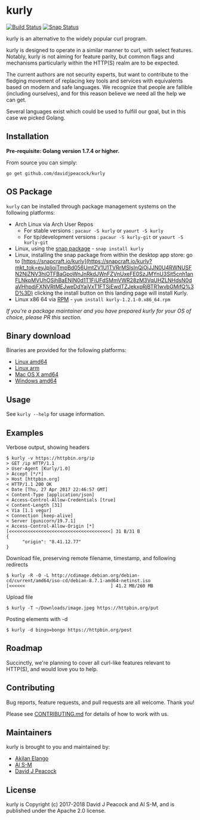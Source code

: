 # kurly

[![Build Status](https://travis-ci.org/davidjpeacock/kurly.svg?branch=master)](https://travis-ci.org/davidjpeacock/kurly) [![Snap Status](https://build.snapcraft.io/badge/letozaf/kurly.svg)](https://build.snapcraft.io/user/letozaf/kurly)

kurly is an alternative to the widely popular curl program.

kurly is designed to operate in a similar manner to curl, with select features.
Notably, kurly is not aiming for feature parity, but common flags and mechanisms
particularly within the HTTP(S) realm are to be expected.

The current authors are not security experts, but want to contribute to the fledging
movement of replacing key tools and services with equivalents based on modern
and safe languages.  We recognize that people are fallible (including
ourselves), and for this reason believe we need all the help we can get.

Several languages exist which could be used to fulfill our goal, but in this case
we picked Golang.

## Installation

**Pre-requisite: Golang version 1.7.4 or higher.**

From source you can simply:

`go get github.com/davidjpeacock/kurly`

## OS Package

`kurly` can be installed through package management systems on the following platforms:

* Arch Linux via Arch User Repos
  + For stable versions : `pacaur -S kurly` or `yaourt -S kurly`
  + For tip/development versions : `pacaur -S kurly-git` or `yaourt -S kurly-git` 
* Linux, using the [snap package](https://snapcraft.io/docs/core/install) - `snap install kurly`
* Linux, installing the snap package from within the desktop app store: go to [https://snapcraft.io/kurly](https://snapcraft.io/kurly?mkt_tok=eyJpIjoiTmpBd056UmtZV1U1TVRrMSIsInQiOiJJN0U4RWNUSFN2NjZNV3hjOTFBaGpoWnJnRkdJWnFZVnUxeFE0SzJMYnU3Sit5cnh1anFLNkpMVUhOSjhBaENIN0d1T1FiUFdSMmVWR28zM3VqUHZLNHdsN0daVHhpdjFXNVRtMEJweDdYajVxT1FTSjEwdTZJekxpRjBTR1wvbGMifQ%3D%3D)
  clicking the install button on this landing page will install Kurly.
* Linux x86 64 via [RPM](https://github.com/davidjpeacock/kurly/releases/download/v1.2.1/kurly-1.2.1-0.x86_64.rpm) - `yum install kurly-1.2.1-0.x86_64.rpm`

*If you're a package maintainer and you have prepared kurly for your OS of choice, please
PR this section.*

## Binary download

Binaries are provided for the following platforms:

* [Linux amd64](https://github.com/davidjpeacock/kurly/releases/download/v1.2.1/kurly-linux-amd64-v1.2.1.tar.gz)
* [Linux arm](https://github.com/davidjpeacock/kurly/releases/download/v1.2.1/kurly-linux-arm-v1.2.1.tar.gz)
* [Mac OS X amd64](https://github.com/davidjpeacock/kurly/releases/download/v1.2.1/kurly-osx-amd64-v1.2.1.tar.gz)
* [Windows amd64](https://github.com/davidjpeacock/kurly/releases/download/v1.2.1/kurly-windows-amd64-v1.2.1.zip)

## Usage

See `kurly --help` for usage information.

## Examples

Verbose output, showing headers
```
$ kurly -v https://httpbin.org/ip
> GET /ip HTTP/1.1
> User-Agent [Kurly/1.0]
> Accept [*/*]
> Host [httpbin.org]
< HTTP/1.1 200 OK
< Date [Thu, 27 Apr 2017 22:46:57 GMT]
< Content-Type [application/json]
< Access-Control-Allow-Credentials [true]
< Content-Length [31]
< Via [1.1 vegur]
< Connection [keep-alive]
< Server [gunicorn/19.7.1]
< Access-Control-Allow-Origin [*]
[<<<<<<<<<<<<<<<<<<<<<<<<<<<<<<<<<<<<<<] 31 B/31 B
{
      "origin": "8.41.12.77"
}
```

Download file, preserving remote filename, timestamp, and following redirects
```
$ kurly -R -O -L http://cdimage.debian.org/debian-cd/current/amd64/iso-cd/debian-8.7.1-amd64-netinst.iso
[<<<<<<                                ] 41.2 MB/260 MB
```

Upload file
```
$ kurly -T ~/Downloads/image.jpeg https://httpbin.org/put
```

Posting elements with -d
```
$ kurly -d bingo=bongo https://httpbin.org/post
```

## Roadmap

Succinctly, we're planning to cover all curl-like features relevant to HTTP(S), and would
love you to help.

## Contributing

Bug reports, feature requests, and pull requests are all welcome.  Thank you!

Please see [CONTRIBUTING.md](https://github.com/davidjpeacock/kurly/blob/master/CONTRIBUTING.md) for details of how to work with us.

## Maintainers

kurly is brought to you and maintained by:

* [Akilan Elango](https://github.com/aki237)
* [Al S-M](https://github.com/alsm)
* [David J Peacock](https://github.com/davidjpeacock)

## License

kurly is Copyright (c) 2017-2018 David J Peacock and Al S-M, and is published under the Apache 2.0 license.

